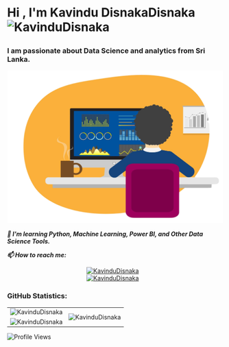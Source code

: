 <!--START_SECTION:TITLE-->
# <p align = left>Hi , I'm Kavindu DisnakaDisnaka&ensp;<img src="https://media.giphy.com/media/hvRJCLFzcasrR4ia7z/giphy.gif" alt= "KavinduDisnaka" width="35"></p>
<!--END_SECTION:TITLE-->

<!--START_SECTION:SUBTITLE-->
### <p align = left>I am passionate about Data Science and analytics from Sri Lanka.</p>
<!--END_SECTION:SUBTITLE-->
<div align = "center">
    <img src = "https://github.com/KavinduDisnaka/KavinduDisnaka/blob/main/9ddd0a95-2705-4518-9c38-a4f8471f4441.png?raw=true" alt = "KavinduDisnaka"/> 
</div>

<!--START_SECTION:WORK-->

***<p align = left>🌱 I'm learning Python, Machine Learning, Power BI, and Other Data Science Tools. </p>***

***<p align = left>📫 How to reach me: </p>***
<div align="center">
    <a href="https://www.facebook.com/profile.php?id=61553150994051&mibextid=ZbWKwL"><img src="https://img.shields.io/badge/Facebook-Kavindu%20Disnaka-%231877F2?style=flat&logo=facebook&logoColor=white" alt="KavinduDisnaka"/></a>&nbsp; &nbsp;
   <br>
    <a href="www.linkedin.com/in/kavindu-disnaka-b022a8212"><img src="https://img.shields.io/badge/LinkedIn-Kavindu%20Disnaka-%230077B5?style=flat&logo=linkedin&logoColor=white" alt="KavinduDisnaka"/></a>&nbsp; &nbsp;
   
</div>

<!--END_SECTION:WORK-->

### GitHub Statistics:

<div align="center">
    <table>
        <tr>
            <td align="right">
                <img src="https://github-readme-stats.vercel.app/api?username=KavinduDisnaka&theme=yellow-red&hide_border=false&include_all_commits=false&count_private=false" alt="KavinduDisnaka" />
            </td>
            <td rowspan="2">
                <img src="https://github-readme-stats.vercel.app/api/top-langs/?username=KavinduDisnaka&theme=yellow-red&hide_border=false&include_all_commits=false&count_private=false&langs_count=8" alt="KavinduDisnaka" />
            </td>
        </tr>
        <tr>
            <td>
                <img src="https://github-readme-streak-stats.herokuapp.com/?user=KavinduDisnaka&theme=yellow-red&hide_border=false" alt="KavinduDisnaka" />
            </td>
        </tr>
    </table>
</div>



<!--START_SECTION:PROFILE-VIEWS-->
![Profile Views](https://github-vistors-counter.onrender.com/github?username=KavinduDisnaka)
<!--END_SECTION:PROFILE-VIEWS--><br/>


<!-- Created with CreateME profile readme generator-->
